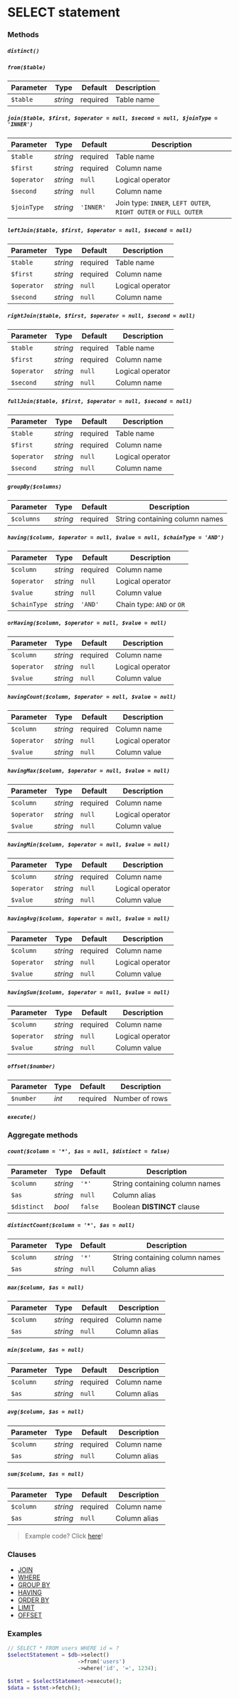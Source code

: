 # SELECT statement

### Methods

##### `distinct()`

##### `from($table)`

Parameter | Type | Default | Description
--- | --- | --- | ---
`$table` | *string* | required | Table name

##### `join($table, $first, $operator = null, $second = null, $joinType = 'INNER')`

Parameter | Type | Default | Description
--- | --- | --- | ---
`$table` | *string* | required | Table name
`$first` | *string* | required | Column name
`$operator` | *string* | `null` | Logical operator
`$second` | *string* | `null` | Column name
`$joinType` | *string* | `'INNER'` | Join type: `INNER`, `LEFT OUTER`, `RIGHT OUTER` or `FULL OUTER`

##### `leftJoin($table, $first, $operator = null, $second = null)`

Parameter | Type | Default | Description
--- | --- | --- | ---
`$table` | *string* | required | Table name
`$first` | *string* | required | Column name
`$operator` | *string* | `null` | Logical operator
`$second` | *string* | `null` | Column name

##### `rightJoin($table, $first, $operator = null, $second = null)`

Parameter | Type | Default | Description
--- | --- | --- | ---
`$table` | *string* | required | Table name
`$first` | *string* | required | Column name
`$operator` | *string* | `null` | Logical operator
`$second` | *string* | `null` | Column name

##### `fullJoin($table, $first, $operator = null, $second = null)`

Parameter | Type | Default | Description
--- | --- | --- | ---
`$table` | *string* | required | Table name
`$first` | *string* | required | Column name
`$operator` | *string* | `null` | Logical operator
`$second` | *string* | `null` | Column name

##### `groupBy($columns)`

Parameter | Type | Default | Description
--- | --- | --- | ---
`$columns` | *string* | required | String containing column names

##### `having($column, $operator = null, $value = null, $chainType = 'AND')`

Parameter | Type | Default | Description
--- | --- | --- | ---
`$column` | *string* | required | Column name
`$operator` | *string* | `null` | Logical operator
`$value` | *string* | `null` | Column value
`$chainType` | *string* | `'AND'` | Chain type: `AND` or `OR`

##### `orHaving($column, $operator = null, $value = null)`

Parameter | Type | Default | Description
--- | --- | --- | ---
`$column` | *string* | required | Column name
`$operator` | *string* | `null` | Logical operator
`$value` | *string* | `null` | Column value

##### `havingCount($column, $operator = null, $value = null)`

Parameter | Type | Default | Description
--- | --- | --- | ---
`$column` | *string* | required | Column name
`$operator` | *string* | `null` | Logical operator
`$value` | *string* | `null` | Column value

##### `havingMax($column, $operator = null, $value = null)`

Parameter | Type | Default | Description
--- | --- | --- | ---
`$column` | *string* | required | Column name
`$operator` | *string* | `null` | Logical operator
`$value` | *string* | `null` | Column value

##### `havingMin($column, $operator = null, $value = null)`

Parameter | Type | Default | Description
--- | --- | --- | ---
`$column` | *string* | required | Column name
`$operator` | *string* | `null` | Logical operator
`$value` | *string* | `null` | Column value

##### `havingAvg($column, $operator = null, $value = null)`

Parameter | Type | Default | Description
--- | --- | --- | ---
`$column` | *string* | required | Column name
`$operator` | *string* | `null` | Logical operator
`$value` | *string* | `null` | Column value

##### `havingSum($column, $operator = null, $value = null)`

Parameter | Type | Default | Description
--- | --- | --- | ---
`$column` | *string* | required | Column name
`$operator` | *string* | `null` | Logical operator
`$value` | *string* | `null` | Column value

##### `offset($number)`

Parameter | Type | Default | Description
--- | --- | --- | ---
`$number` | *int* | required | Number of rows

##### `execute()`

### Aggregate methods

##### `count($column = '*', $as = null, $distinct = false)`

Parameter | Type | Default | Description
--- | --- | --- | ---
`$column` | *string* | `'*'` | String containing column names
`$as` | *string* | `null` | Column alias
`$distinct` | *bool* | `false` | Boolean **DISTINCT** clause

##### `distinctCount($column = '*', $as = null)`

Parameter | Type | Default | Description
--- | --- | --- | ---
`$column` | *string* | `'*'` | String containing column names
`$as` | *string* | `null` | Column alias

##### `max($column, $as = null)`

Parameter | Type | Default | Description
--- | --- | --- | ---
`$column` | *string* | required | Column name
`$as` | *string* | `null` | Column alias

##### `min($column, $as = null)`

Parameter | Type | Default | Description
--- | --- | --- | ---
`$column` | *string* | required | Column name
`$as` | *string* | `null` | Column alias

##### `avg($column, $as = null)`

Parameter | Type | Default | Description
--- | --- | --- | ---
`$column` | *string* | required | Column name
`$as` | *string* | `null` | Column alias

##### `sum($column, $as = null)`

Parameter | Type | Default | Description
--- | --- | --- | ---
`$column` | *string* | required | Column name
`$as` | *string* | `null` | Column alias

> Example code? Click [here](https://github.com/ParticleBits/PDO/blob/master/docs/AGGREGATES.md)!

### Clauses

+ [JOIN](https://github.com/ParticleBits/PDO/blob/master/docs/Clause/JOIN.md)
+ [WHERE](https://github.com/ParticleBits/PDO/blob/master/docs/Clause/WHERE.md)
+ [GROUP BY](https://github.com/ParticleBits/PDO/blob/master/docs/Clause/GROUP_BY.md)
+ [HAVING](https://github.com/ParticleBits/PDO/blob/master/docs/Clause/HAVING.md)
+ [ORDER BY](https://github.com/ParticleBits/PDO/blob/master/docs/Clause/ORDER_BY.md)
+ [LIMIT](https://github.com/ParticleBits/PDO/blob/master/docs/Clause/LIMIT.md)
+ [OFFSET](https://github.com/ParticleBits/PDO/blob/master/docs/Clause/OFFSET.md)

### Examples

```php
// SELECT * FROM users WHERE id = ?
$selectStatement = $db->select()
                      ->from('users')
                      ->where('id', '=', 1234);

$stmt = $selectStatement->execute();
$data = $stmt->fetch();
```
